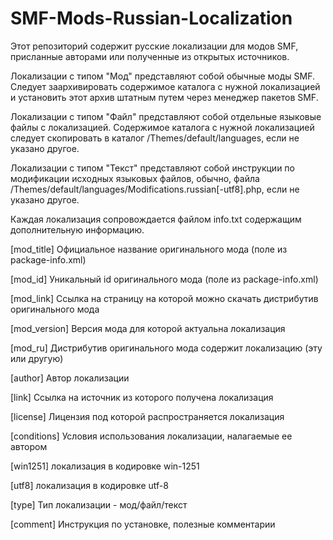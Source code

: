 # SMF-Mods-Russian-Localization

Этот репозиторий содержит русские локализации для модов SMF, присланные авторами или полученные из открытых источников.

Локализации с типом "Мод" представляют собой обычные моды SMF. Следует заархивировать содержимое каталога с нужной локализацией и установить этот архив штатным путем через менеджер пакетов SMF.

Локализации с типом "Файл" представляют собой отдельные языковые файлы с локализацией. Содержимое каталога с нужной локализацией следует скопировать в каталог /Themes/default/languages, если не указано другое.

Локализации с типом "Текст" представляют собой инструкции по модификации исходных языковых файлов, обычно, файла /Themes/default/languages/Modifications.russian[-utf8].php, если не указано другое.

Каждая локализация сопровождается файлом info.txt содержащим дополнительную информацию.

[mod_title] Официальное название оригинального мода (поле <name> из package-info.xml)

[mod_id] Уникальный id оригинального мода (поле <id> из package-info.xml)

[mod_link] Ссылка на страницу на которой можно скачать дистрибутив оригинального мода

[mod_version] Версия мода для которой актуальна локализация

[mod_ru] Дистрибутив оригинального мода содержит локализацию (эту или другую)

[author] Автор локализации

[link] Ссылка на источник из которого получена локализация

[license] Лицензия под которой распространяется локализация

[conditions] Условия использования локализации, налагаемые ее автором

[win1251] локализация в кодировке win-1251

[utf8]  локализация в кодировке utf-8

[type] Тип локализации - мод/файл/текст

[comment] Инструкция по установке, полезные комментарии